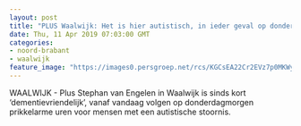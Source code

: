 ```yaml
---
layout: post
title: "PLUS Waalwijk: Het is hier autistisch, in ieder geval op donderdagmorgen ..."
date: Thu, 11 Apr 2019 07:03:00 GMT
categories: 
- noord-brabant 
- waalwijk 
feature_image: "https://images0.persgroep.net/rcs/KGCsEA22Cr2EVz7p0MKWyo9JuNI/diocontent/144681563/_fitwidth/400/?appId=21791a8992982cd8da851550a453bd7f&quality=0.7"
---
```


WAALWIJK - Plus Stephan van Engelen in Waalwijk is sinds kort ‘dementievriendelijk’, vanaf vandaag volgen op donderdagmorgen prikkelarme uren voor mensen met een autistische stoornis.
